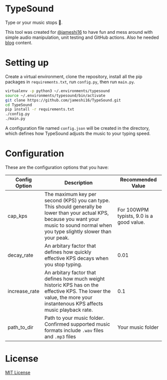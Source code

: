 # TypeSound

Type or your music stops :knife:.

This tool was created for [@jameshi16](https://github.com/jameshi16) to have fun and mess around with simple audio manipulation, unit testing and GitHub actions. Also he needed [blog](https://codingindex.xyz) content.

# Setting up

Create a virtual environment, clone the repository, install all the pip packages in `requirements.txt`, run `config.py`, then run `main.py`.

```bash
virtualenv -p python3 ~/.environments/typesound
source ~/.environments/typesound/bin/activate
git clone https://github.com/jameshi16/TypeSound.git
cd TypeSound
pip install -r requirements.txt
./config.py
./main.py
```

A configuration file named `config.json` will be created in the directory, which defines how TypeSound adjusts the music to your typing speed.

# Configuration

These are the configuration options that you have:

|Config Option|Description|Recommended Value|
|---|---|---|
|cap_kps|The maximum key per second (KPS) you can type. This should generally be lower than your actual KPS, because you want your music to sound normal when you type slightly slower than your peak.|For 100WPM typists, 9.0 is a good value.|
|decay_rate|An arbitary factor that defines how quickly effective KPS decays when you stop typing.|0.01|
|increase_rate|An arbitary factor that defines how much weight historic KPS has on the effective KPS. The lower the value, the more your instantenous KPS affects music playback rate.|0.1|
|path_to_dir|Path to your music folder. Confirmed supported music formats include `.wav` files and `.mp3` files|Your music folder|

# License

[MIT License](./LICENSE.md)
